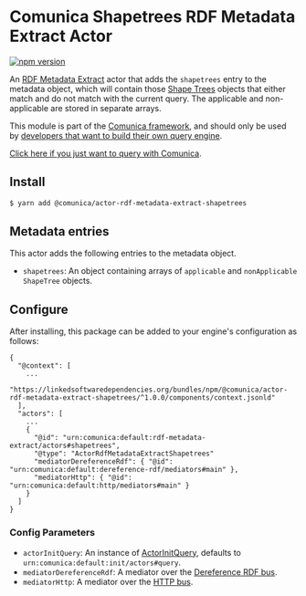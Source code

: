 # Comunica Shapetrees RDF Metadata Extract Actor

[![npm version](https://badge.fury.io/js/%40comunica%2Factor-rdf-metadata-extract-shapetrees.svg)](https://www.npmjs.com/package/@comunica/actor-rdf-metadata-extract-shapetrees)

An [RDF Metadata Extract](https://github.com/comunica/comunica/tree/master/packages/bus-rdf-metadata-extract) actor that
adds the `shapetrees` entry to the metadata object,
which will contain those [Shape Trees](https://shapetrees.org/) objects that either match and do not match with the current query.
The applicable and non-applicable are stored in separate arrays.

This module is part of the [Comunica framework](https://github.com/comunica/comunica),
and should only be used by [developers that want to build their own query engine](https://comunica.dev/docs/modify/).

[Click here if you just want to query with Comunica](https://comunica.dev/docs/query/).

## Install

```bash
$ yarn add @comunica/actor-rdf-metadata-extract-shapetrees
```

## Metadata entries

This actor adds the following entries to the metadata object.

* `shapetrees`: An object containing arrays of `applicable` and `nonApplicable` `ShapeTree` objects.

## Configure

After installing, this package can be added to your engine's configuration as follows:
```text
{
  "@context": [
    ...
    "https://linkedsoftwaredependencies.org/bundles/npm/@comunica/actor-rdf-metadata-extract-shapetrees/^1.0.0/components/context.jsonld"
  ],
  "actors": [
    ...
    {
      "@id": "urn:comunica:default:rdf-metadata-extract/actors#shapetrees",
      "@type": "ActorRdfMetadataExtractShapetrees"
      "mediatorDereferenceRdf": { "@id": "urn:comunica:default:dereference-rdf/mediators#main" },
      "mediatorHttp": { "@id": "urn:comunica:default:http/mediators#main" }
    }
  ]
}
```

### Config Parameters

* `actorInitQuery`: An instance of [ActorInitQuery](https://github.com/comunica/comunica/tree/master/packages/actor-init-query), defaults to `urn:comunica:default:init/actors#query`.
* `mediatorDereferenceRdf`: A mediator over the [Dereference RDF bus](https://github.com/comunica/comunica/tree/master/packages/bus-dereference-rdf).
* `mediatorHttp`: A mediator over the [HTTP bus](https://github.com/comunica/comunica/tree/master/packages/bus-http).
